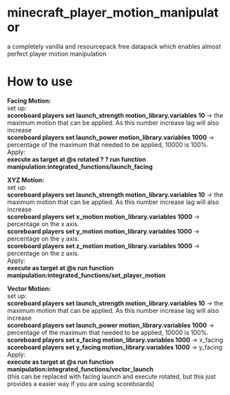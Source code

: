 # minecraft_player_motion_manipulator
a completely vanilla and resourcepack free datapack which enables almost perfect player motion manipulation
# How to use
**Facing Motion:**    
set up:     
**scoreboard players set launch_strength motion_library.variables 10** -> the maximum motion that can be applied. As this number increase lag will also increase    
**scoreboard players set launch_power motion_library.variables 1000** -> percentage of the maximum that needed to be applied, 10000 is 100%.     
Apply:    
**execute as target at @s rotated ? ? run function manipulation:integrated_functions/launch_facing**   

**XYZ Motion:**    
set up:    
**scoreboard players set launch_strength motion_library.variables 10** -> the maximum motion that can be applied. As this number increase lag will also increase    
**scoreboard players set x_motion motion_library.variables 1000** -> percentage on the x axis.    
**scoreboard players set y_motion motion_library.variables 1000** -> percentage on the y axis.    
**scoreboard players set z_motion motion_library.variables 1000** -> percentage on the z axis.    
Apply:    
**execute as target at @s run function manipulation:integrated_functions/set_player_motion**    
   
**Vector Motion:**     
set up:       
**scoreboard players set launch_strength motion_library.variables 10** -> the maximum motion that can be applied. As this number increase lag will also increase    
**scoreboard players set launch_power motion_library.variables 1000** -> percentage of the maximum that needed to be applied, 10000 is 100%.    
**scoreboard players set x_facing motion_library.variables 1000** -> x_facing    
**scoreboard players set y_facing motion_library.variables 1000** -> y_facing    
Apply:    
**execute as target at @s run function manipulation:integrated_functions/vector_launch**     
(this can be replaced with facing launch and execute rotated, but this just provides a easier way if you are using scoreboards)      
